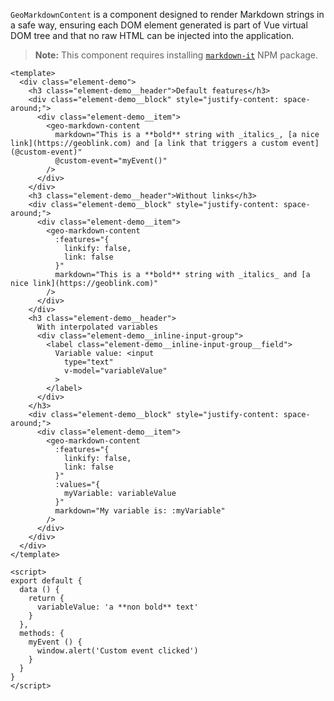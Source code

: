 `GeoMarkdownContent` is a component designed to render Markdown strings in a
safe way, ensuring each DOM element generated is part of Vue virtual DOM tree
and that no raw HTML can be injected into the application.

> **Note:** This component requires installing
[`markdown-it`](https://www.npmjs.com/package/markdown-it) NPM package.

```vue live
<template>
  <div class="element-demo">
    <h3 class="element-demo__header">Default features</h3>
    <div class="element-demo__block" style="justify-content: space-around;">
      <div class="element-demo__item">
        <geo-markdown-content
          markdown="This is a **bold** string with _italics_, [a nice link](https://geoblink.com) and [a link that triggers a custom event](@custom-event)"
          @custom-event="myEvent()"
        />
      </div>
    </div>
    <h3 class="element-demo__header">Without links</h3>
    <div class="element-demo__block" style="justify-content: space-around;">
      <div class="element-demo__item">
        <geo-markdown-content
          :features="{
            linkify: false,
            link: false
          }"
          markdown="This is a **bold** string with _italics_ and [a nice link](https://geoblink.com)"
        />
      </div>
    </div>
    <h3 class="element-demo__header">
      With interpolated variables
      <div class="element-demo__inline-input-group">
        <label class="element-demo__inline-input-group__field">
          Variable value: <input
            type="text"
            v-model="variableValue"
          >
        </label>
      </div>
    </h3>
    <div class="element-demo__block" style="justify-content: space-around;">
      <div class="element-demo__item">
        <geo-markdown-content
          :features="{
            linkify: false,
            link: false
          }"
          :values="{
            myVariable: variableValue
          }"
          markdown="My variable is: :myVariable"
        />
      </div>
    </div>
  </div>
</template>

<script>
export default {
  data () {
    return {
      variableValue: 'a **non bold** text'
    }
  },
  methods: {
    myEvent () {
      window.alert('Custom event clicked')
    }
  }
}
</script>

```
